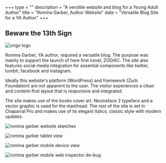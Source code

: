 +++
type = ""
description = "A versitile website and blog for a Young Adult Author"
title = "Romina Garber, Author Website"
date = "Versatile Blog Site for a YA Author"
+++

<h2>Beware the 13th Sign</h2>

<img src="img/work/rg-logo-virgo.png" alt="virgo logo" class="intro-icon">

<p>
        <span class="dropcap">R</span>omina Garber, YA author, required a versatile blog. The purpose was mainly to support the launch of here first novel, ZODIAC. The site also features social media integration for essential components like twitter, tumblr, facebook and instagram.     
    </p>
    <p>
        Ideally this website's platform (WordPress) and framework (Zurb Foundation) are not apparent to the user. The visitor experiences a clean and content-first layout that is responsive and integrated.
    </p>
    <p>
        The site makes use of the books cover art. Neutraface 2 typeface and a vector graphic is used for the masthead. The rest of the site is set in Chaparral Pro and makes use of its elegant italics, classic style with modern updates.
    </p>
    
<img
  src="img/work/rominaGarber_sketch.png"
  srcset="img/work/rominaGarber_sketch.png 1280w,
          img/work/rominaGarber_sketch.png 640w,
          img/work/rominaGarber_sketch.png 320w"
     sizes="100%"  
     alt="romina garber website sketches">

<img
  src="img/work/rominaGarber_books@0,25x.png"
  srcset="img/work/rominaGarber_books.png 1280w,
          img/work/rominaGarber_books@0,5x.png 640w,
          img/work/rominaGarber_books@0,25x.png 320w"
     sizes="100%"  
     alt="romina garber tablet view">
     
<img
  src="img/work/rominaGarber_palm@0,25x.png"
  srcset="img/work/rominaGarber_palm.png 1280w,
          img/work/rominaGarber_palm@0,5x.png 640w,
          img/work/rominaGarber_palm@0,25x.png 320w"
     sizes="100%"  
     alt="romina garber mobile device view">
     
<img
  src="img/work/rominaGarber_inspect.png"
  srcset="img/work/rominaGarber_inspect.png 1280w,
          img/work/rominaGarber_inspect.png 640w,
          img/work/rominaGarber_inspect.png 320w"
     sizes="100%"  
     alt="romina garber mobile web inspector de-bug">